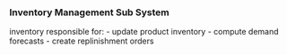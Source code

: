 ### Inventory Management Sub System
inventory responsible for:
    - update product inventory
    - compute demand forecasts
    - create replinishment orders